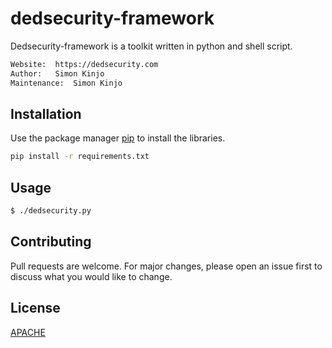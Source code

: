 # dedsecurity-framework

Dedsecurity-framework is a toolkit written in python and shell script.

```bash
Website:  https://dedsecurity.com
Author:   Simon Kinjo
Maintenance:  Simon Kinjo
```

## Installation

Use the package manager [pip](https://pip.pypa.io/en/stable/) to install the libraries.

```bash
pip install -r requirements.txt
```
 ## Usage
 ```bash
 $ ./dedsecurity.py
```
## Contributing
Pull requests are welcome. For major changes, please open an issue first to discuss what you would like to change.
## License
[APACHE](http://www.apache.org/licenses/)
